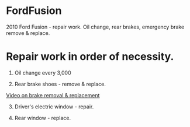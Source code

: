 # FordFusion
2010 Ford Fusion - repair work. Oil change, rear brakes, emergency brake remove &amp; replace.

# Repair work in order of necessity.
1. Oil change every 3,000

2. Rear brake shoes - remove & replace.

  [Video on brake removal & replacement](https://www.youtube.com/watch?v=cikKzEFv_fs)

3. Driver's electric window - repair.

4. Rear window - replace.
